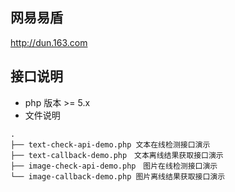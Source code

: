 ## 网易易盾
http://dun.163.com
## 接口说明
- php 版本 >= 5.x
- 文件说明

```
.
├── text-check-api-demo.php 文本在线检测接口演示
├── text-callback-demo.php　文本离线结果获取接口演示
├── image-check-api-demo.php　图片在线检测接口演示
└── image-callback-demo.php 图片离线结果获取接口演示
```
